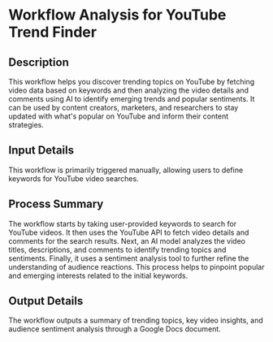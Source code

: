 # Workflow Analysis for YouTube Trend Finder

## Description
This workflow helps you discover trending topics on YouTube by fetching video data based on keywords and then analyzing the video details and comments using AI to identify emerging trends and popular sentiments. It can be used by content creators, marketers, and researchers to stay updated with what's popular on YouTube and inform their content strategies.

## Input Details
This workflow is primarily triggered manually, allowing users to define keywords for YouTube video searches.

## Process Summary
The workflow starts by taking user-provided keywords to search for YouTube videos. It then uses the YouTube API to fetch video details and comments for the search results. Next, an AI model analyzes the video titles, descriptions, and comments to identify trending topics and sentiments. Finally, it uses a sentiment analysis tool to further refine the understanding of audience reactions. This process helps to pinpoint popular and emerging interests related to the initial keywords.

## Output Details
The workflow outputs a summary of trending topics, key video insights, and audience sentiment analysis through a Google Docs document.
